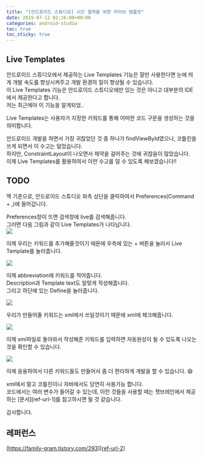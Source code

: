 ```yaml
---
title: "[안드로이드 스튜디오] 시간 절약을 위한 라이브 템플릿"
date: 2019-07-12 02:16:00+09:00
categories: android-studio
toc: true
toc_sticky: true
---
```


## Live Templates

안드로이드 스튜디오에서 제공하는 Live Templates 기능은 잘만 사용한다면 눈에 띄게 개발 속도를 향상시켜주고 개발 환경의 질이 향상될 수 있습니다.  
이 Live Templates 기능은 안드로이드 스튜디오에만 있는 것은 아니고 대부분의 IDE에서 제공한다고 합니다.  
저는 최근에야 이 기능을 알게되었..

Live Templates는 사용자가 지정한 키워드를 통해 어떠한 코드 구문을 생성하는 것을 의미합니다.

안드로이드 개발을 하면서 가장 귀찮았던 것 중 하나가 findViewById였으나, 코틀린을 쓰게 되면서 이 수고는 덜었습니다.  
하지만, ConstraintLayout이 나오면서 제약을 걸어주는 것에 귀찮음이 많았습니다.  
이제 Live Templates를 활용하여서 이런 수고를 덜 수 있도록 해보겠습니다!!

## TODO

맥 기준으로, 안드로이드 스튜디오 좌측 상단을 클릭하여서 Preferences(Command + ,)에 들어갑니다.

Preferences창이 뜨면 검색창에 live를 검색해줍니다.  
그러면 다음 그림과 같이 Live Templates가 나타납니다.  
<img src="/assets/live-templates/live-templates-1.png" >

이제 우리는 키워드를 추가해줄것이기 때문에 우측에 있는 + 버튼을 눌러서 Live Template를 눌러줍니다.

<img src="/assets/live-templates/live-template-2.png" >

이제 abbreviation에 키워드를 적어줍니다.  
Description과 Template text도 알맞게 작성해줍니다.  
그리고 하단에 있는 Define을 눌러줍니다.

<img src="/assets/live-templates/live-templates-3.png" >

우리가 만들어줄 키워드는 xml에서 쓰일것이기 때문에 xml에 체크해줍니다.

<img src="/assets/live-templates/live-templates-4.png">

이제 xml파일로 돌아와서 작성해준 키워드를 입력하면 자동완성이 될 수 있도록 나오는 것을 확인할 수 있습니다.

<img src="/assets/live-templates/live-templates-5.png" >

이제 응용하여서 다른 키워드들도 만들어서 좀 더 편리하게 개발을 할 수 있습니다. :smile:

xml에서 말고 코틀린이나 자바에서도 당연히 사용가능 합니다.  
코드에서는 여러 변수가 들어갈 수 있는데, 이런 것들을 사용할 때는 젯브레인에서 제공하는 [문서][ref-url-1]를 참고하시면 될 것 같습니다.

감사합니다.

## 레퍼런스

[https://family-gram.tistory.com/293][ref-url-2]

<!-- [ref-url-1]: "https://www.jetbrains.com/help/idea/template-variables.html"
[ref-url-2]: "https://family-gram.tistory.com/293" -->
